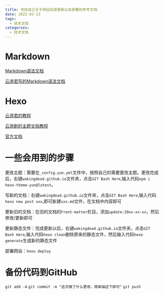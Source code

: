 ```yaml
---
title: 写给自己关于网站后续更新以及部署的参考文档
date: 2022-03-13
tags:
  - 技术文档
categories:
  - 技术文档
---
```


# Markdown
[Markdown语法文档](https://www.runoob.com/markdown/md-link.html)

[云游君写的Markdown语法文档](https://github.com/younghz/Markdown)

# Hexo
[云游君的教程](https://www.yunyoujun.cn/share/how-to-build-your-site/)

[云游剧的主题文档教程](https://yun.yunyoujun.cn/guide/page.html#%E5%88%86%E7%B1%BB-categories)

[官方文档](https://hexo.io/zh-cn/docs/)

# 一些会用到的步骤
更改主题：需要在`_config.yun.yml`文件中，按照自己的需要更改主题。更改完成后，右键`wakingdead.github.io`文件夹，点击`GIT Bash Here`,输入代码`npm i hexo-theme-yun@latest`。

写新的文档：右键`wakingdead.github.io`文件夹，点击`GIT Bash Here`,输入代码`hexo new post xxx`,即可新建`xxx.md`文件，在文档中内容即可

更新旧的文档：在旧的文档的`Front-matter`栏目，添加`update:20xx-xx-xx`，然后修改/更新即可

更新静态文件：完成更新以后，右键`wakingdead.github.io`文件夹，点击`GIT Bash Here`,输入代码`hexo clean`删除原来的静态文件，然后输入代码`hexo generate`生成新的静态文件

部署网站：`hexo deploy`

# 备份代码到GitHub
`git add -A`
`git commit -m "这次做了什么更改，简单描述下即可"`
`git push`



